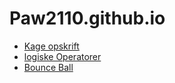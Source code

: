 # Paw2110.github.io
- [Kage opskrift](Opskifter.html)
- [logiske Operatorer](logiske_operatorer)
- [Bounce Ball](Hoppe_bolde)